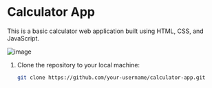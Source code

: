 # Calculator App

This is a basic calculator web application built using HTML, CSS, and JavaScript.

![image](https://github.com/ankit00010/CALCULATOR/assets/111192702/3c4bf8eb-0128-4edc-a6ea-3e3c2fd660c1)



1. Clone the repository to your local machine:

   ```bash
   git clone https://github.com/your-username/calculator-app.git

